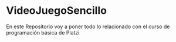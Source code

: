 # VideoJuegoSencillo
En este Repositorio voy a poner todo lo relacionado con el curso de programación básica de Platzi
